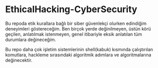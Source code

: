 # EthicalHacking-CyberSecurity


Bu repoda etik kurallara bağlı bir siber güvenlekçi olurken edindiğim deneyimleri göstereceğim.
Ben birçok yerde değinilmeyen, üstün körü geçilen, anlatılmak istenmeyen, genel itibariyle eksik anlatılan 
tüm durumlara değineceğim.

Bu repo daha çok işletim sistemlerinin shell(kabuk) kısmında çalıştırılan komutlara, hackleme sırasındaki 
algoritmik adımlara ve algoritmalarına değinecektir.